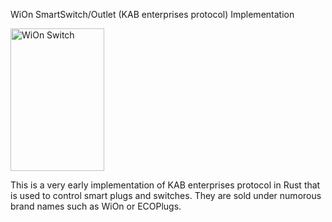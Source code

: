 WiOn SmartSwitch/Outlet (KAB enterprises protocol) Implementation

<img src="https://github.com/superhac/wion/blob/master/docs/imgs/wion_switch.jpg" alt="WiOn Switch" style="width:150px;height:228px;">

This is a very early implementation of KAB enterprises protocol in Rust that is used to control smart plugs and switches.  They are sold under numorous brand names such as WiOn or ECOPlugs.

